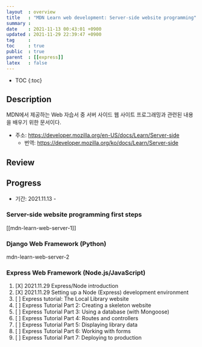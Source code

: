 ```yaml
---
layout  : overview
title   : "MDN Learn web development: Server-side website programming"
summary : 
date    : 2021-11-13 00:43:01 +0900
updated : 2021-11-29 22:39:47 +0900
tag     : 
toc     : true
public  : true
parent  : [[express]]
latex   : false
---
```

* TOC
{:toc}

## Description

MDN에서 제공하는 Web 자습서 중 서버 사이드 웹 사이트 프로그래밍과 관련된 내용을 배우기 위한 문서이다.

* 주소: https://developer.mozilla.org/en-US/docs/Learn/Server-side
    * 번역: https://developer.mozilla.org/ko/docs/Learn/Server-side

## Review

## Progress

* 기간: 2021.11.13 -

### Server-side website programming first steps

[[mdn-learn-web-server-1]]

### Django Web Framework (Python)

mdn-learn-web-server-2

### Express Web Framework (Node.js/JavaScript)

1. [X] 2021.11.29 Express/Node introduction
1. [X] 2021.11.29 Setting up a Node (Express) development environment
1. [ ] Express tutorial: The Local Library website
1. [ ] Express Tutorial Part 2: Creating a skeleton website
1. [ ] Express Tutorial Part 3: Using a database (with Mongoose)
1. [ ] Express Tutorial Part 4: Routes and controllers
1. [ ] Express Tutorial Part 5: Displaying library data
1. [ ] Express Tutorial Part 6: Working with forms
1. [ ] Express Tutorial Part 7: Deploying to production

